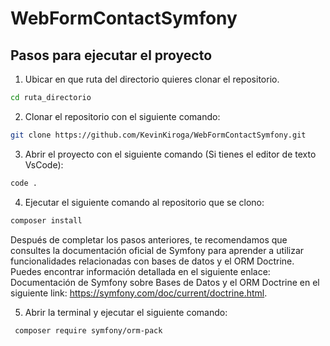 ﻿# WebFormContactSymfony
## Pasos para ejecutar el proyecto
1. Ubicar en que ruta del directorio quieres clonar el repositorio.
```cmd
cd ruta_directorio
```
2. Clonar el repositorio con el siguiente comando:
```bash
git clone https://github.com/KevinKiroga/WebFormContactSymfony.git
```
3. Abrir el proyecto con el siguiente comando (Si tienes el editor de texto VsCode):
```cmd
code .
```
4. Ejecutar el siguiente comando al repositorio que se clono:
```bash
composer install
```

Después de completar los pasos anteriores, te recomendamos que consultes la documentación oficial de Symfony para aprender a utilizar funcionalidades relacionadas con bases de datos y el ORM Doctrine. Puedes encontrar información detallada en el siguiente enlace: Documentación de Symfony sobre Bases de Datos y el ORM Doctrine en el siguiente link: https://symfony.com/doc/current/doctrine.html.

5. Abrir la terminal y ejecutar el siguiente comando:
```bash
 composer require symfony/orm-pack
```

